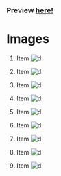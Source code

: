 ### Preview [here!](https://kenqefh.github.io/fb-home/)
# Images

1. Item
   ![d](./public/img_readme/1.png)

1. Item
   ![d](./public/img_readme/2.png)

1. Item
   ![d](./public/img_readme/3.png)

1. Item
   ![d](./public/img_readme/4.png)

1. Item
   ![d](./public/img_readme/5.png)

1. Item
   ![d](./public/img_readme/6.png)

1. Item
   ![d](./public/img_readme/7.png)

1. Item
   ![d](./public/img_readme/8.png)

1. Item
   ![d](./public/img_readme/9.png)
